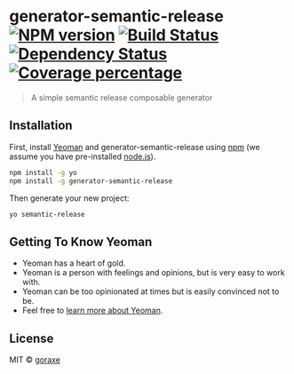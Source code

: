 # generator-semantic-release [![NPM version][npm-image]][npm-url] [![Build Status][travis-image]][travis-url] [![Dependency Status][daviddm-image]][daviddm-url] [![Coverage percentage][coveralls-image]][coveralls-url]
> A simple semantic release composable generator

## Installation

First, install [Yeoman](http://yeoman.io) and generator-semantic-release using [npm](https://www.npmjs.com/) (we assume you have pre-installed [node.js](https://nodejs.org/)).

```bash
npm install -g yo
npm install -g generator-semantic-release
```

Then generate your new project:

```bash
yo semantic-release
```

## Getting To Know Yeoman

 * Yeoman has a heart of gold.
 * Yeoman is a person with feelings and opinions, but is very easy to work with.
 * Yeoman can be too opinionated at times but is easily convinced not to be.
 * Feel free to [learn more about Yeoman](http://yeoman.io/).

## License

MIT © [goraxe]()


[npm-image]: https://badge.fury.io/js/generator-semantic-release.svg
[npm-url]: https://npmjs.org/package/generator-semantic-release
[travis-image]: https://travis-ci.com/goraxe/generator-semantic-release.svg?branch=master
[travis-url]: https://travis-ci.com/goraxe/generator-semantic-release
[daviddm-image]: https://david-dm.org/goraxe/generator-semantic-release.svg?theme=shields.io
[daviddm-url]: https://david-dm.org/goraxe/generator-semantic-release
[coveralls-image]: https://coveralls.io/repos/goraxe/generator-semantic-release/badge.svg
[coveralls-url]: https://coveralls.io/r/goraxe/generator-semantic-release
